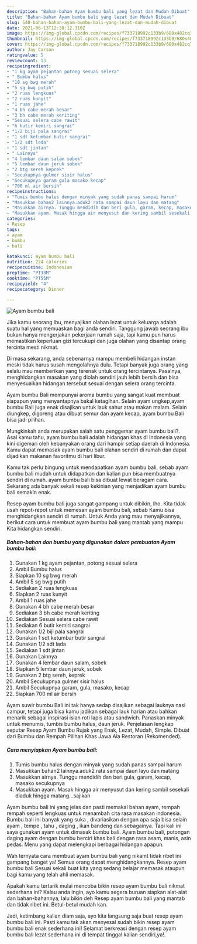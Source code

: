 ```yaml
---
description: "Bahan-bahan Ayam bumbu bali yang lezat dan Mudah Dibuat"
title: "Bahan-bahan Ayam bumbu bali yang lezat dan Mudah Dibuat"
slug: 540-bahan-bahan-ayam-bumbu-bali-yang-lezat-dan-mudah-dibuat
date: 2021-06-13T12:38:12.310Z
image: https://img-global.cpcdn.com/recipes/f733718992c133b9/680x482cq70/ayam-bumbu-bali-foto-resep-utama.jpg
thumbnail: https://img-global.cpcdn.com/recipes/f733718992c133b9/680x482cq70/ayam-bumbu-bali-foto-resep-utama.jpg
cover: https://img-global.cpcdn.com/recipes/f733718992c133b9/680x482cq70/ayam-bumbu-bali-foto-resep-utama.jpg
author: Jay Carson
ratingvalue: 5
reviewcount: 13
recipeingredient:
- "1 kg ayam pejantan potong sesuai selera"
- " Bumbu halus"
- "10 sg bwg merah"
- "5 sg bwg putih"
- "2 ruas lengkuas"
- "2 ruas kunyit"
- "1 ruas jahe"
- "4 bh cabe merah besar"
- "3 bh cabe merah keriting"
- "Sesuai selera cabe rawit"
- "6 butir kemiri sangrai"
- "1/2 biji pala sangrai"
- "1 sdt ketumbar butir sangrai"
- "1/2 sdt lada"
- "1 sdt jintan"
- " Lainnya"
- "4 lembar daun salam sobek"
- "5 lembar daun jeruk sobek"
- "2 btg sereh keprek"
- "Secukupnya gulmer sisir halus"
- "Secukupnya garam gula masako kecap"
- "700 ml air bersih"
recipeinstructions:
- "Tumis bumbu halus dengan minyak yang sudah panas sampai harum"
- "Masukkan bahan2 lainnya.aduk2 rata sampai daun layu dan matang"
- "Masukkan airnya. Tunggu mendidih dan beri gula, garam, kecap, masako secukupnya"
- "Masukkan ayam. Masak hingga air menyusut dan kering sambil sesekali diaduk hingga matang...sajikan"
categories:
- Resep
tags:
- ayam
- bumbu
- bali

katakunci: ayam bumbu bali 
nutrition: 224 calories
recipecuisine: Indonesian
preptime: "PT38M"
cooktime: "PT55M"
recipeyield: "4"
recipecategory: Dinner

---
```



![Ayam bumbu bali](https://img-global.cpcdn.com/recipes/f733718992c133b9/680x482cq70/ayam-bumbu-bali-foto-resep-utama.jpg)

Jika kamu seorang ibu, menyajikan olahan lezat untuk keluarga adalah suatu hal yang memuaskan bagi anda sendiri. Tanggung jawab seorang ibu bukan hanya mengerjakan pekerjaan rumah saja, tapi kamu pun harus memastikan keperluan gizi tercukupi dan juga olahan yang disantap orang tercinta mesti nikmat.

Di masa  sekarang, anda sebenarnya mampu membeli hidangan instan meski tidak harus susah mengolahnya dulu. Tetapi banyak juga orang yang selalu mau memberikan yang terenak untuk orang tercintanya. Pasalnya, menghidangkan masakan yang diolah sendiri jauh lebih bersih dan bisa menyesuaikan hidangan tersebut sesuai dengan selera orang tercinta. 

Ayam bumbu Bali mempunyai aroma bumbu yang sangat kuat membuat siapapun yang menyantapnya bakal ketagihan. Selain ayam ungkep,ayam bumbu Bali juga enak disajikan untuk lauk sahur atau makan malam. Selain diungkep, digoreng atau dibuat semur dan ayam kecap, ayam bumbu Bali bisa jadi pilihan.

Mungkinkah anda merupakan salah satu penggemar ayam bumbu bali?. Asal kamu tahu, ayam bumbu bali adalah hidangan khas di Indonesia yang kini digemari oleh kebanyakan orang dari hampir setiap daerah di Indonesia. Kamu dapat memasak ayam bumbu bali olahan sendiri di rumah dan dapat dijadikan makanan favoritmu di hari libur.

Kamu tak perlu bingung untuk mendapatkan ayam bumbu bali, sebab ayam bumbu bali mudah untuk didapatkan dan kalian pun bisa membuatnya sendiri di rumah. ayam bumbu bali bisa dibuat lewat beragam cara. Sekarang ada banyak sekali resep kekinian yang menjadikan ayam bumbu bali semakin enak.

Resep ayam bumbu bali juga sangat gampang untuk dibikin, lho. Kita tidak usah repot-repot untuk memesan ayam bumbu bali, sebab Kamu bisa menghidangkan sendiri di rumah. Untuk Anda yang mau menyajikannya, berikut cara untuk membuat ayam bumbu bali yang mantab yang mampu Kita hidangkan sendiri.

<!--inarticleads1-->

##### Bahan-bahan dan bumbu yang digunakan dalam pembuatan Ayam bumbu bali:

1. Gunakan 1 kg ayam pejantan, potong sesuai selera
1. Ambil  Bumbu halus
1. Siapkan 10 sg bwg merah
1. Ambil 5 sg bwg putih
1. Sediakan 2 ruas lengkuas
1. Siapkan 2 ruas kunyit
1. Ambil 1 ruas jahe
1. Gunakan 4 bh cabe merah besar
1. Sediakan 3 bh cabe merah keriting
1. Sediakan Sesuai selera cabe rawit
1. Sediakan 6 butir kemiri sangrai
1. Gunakan 1/2 biji pala sangrai
1. Gunakan 1 sdt ketumbar butir sangrai
1. Gunakan 1/2 sdt lada
1. Sediakan 1 sdt jintan
1. Gunakan  Lainnya
1. Gunakan 4 lembar daun salam, sobek
1. Siapkan 5 lembar daun jeruk, sobek
1. Gunakan 2 btg sereh, keprek
1. Ambil Secukupnya gulmer sisir halus
1. Ambil Secukupnya garam, gula, masako, kecap
1. Siapkan 700 ml air bersih


Ayam suwir bumbu Bali ini tak hanya sedap disajikan sebagai lauknya nasi campur, tetapi juga bisa kamu jadikan sebagai lauk harian atau bahkan menarik sebagai inspirasi isian roti lapis atau sandwich. Panaskan minyak untuk menumis, tumbis bumbu halus, daun jeruk. Penjelasan lengkap seputar Resep Ayam Bumbu Rujak yang Enak, Lezat, Mudah, Simple. Dibuat dari Bumbu dan Rempah Pilihan Khas Jawa Ala Restoran (Rekomended). 

<!--inarticleads2-->

##### Cara menyiapkan Ayam bumbu bali:

1. Tumis bumbu halus dengan minyak yang sudah panas sampai harum
1. Masukkan bahan2 lainnya.aduk2 rata sampai daun layu dan matang
1. Masukkan airnya. Tunggu mendidih dan beri gula, garam, kecap, masako secukupnya
1. Masukkan ayam. Masak hingga air menyusut dan kering sambil sesekali diaduk hingga matang...sajikan


Ayam bumbu bali ini yang jelas dan pasti memakai bahan ayam, rempah rempah seperti lengkuas untuk menambah cita rasa masakan indonesia. Bumbu bali ini banyak yang suka , divariasikan dengan apa saja bisa selain ayam , tempe , tahu , daging , ikan bandeng dan sebagainya. Tapi kali ini saya gunakan ayam untuk dimasak bumbu bali. Ayam bumbu bali, potongan daging ayam dengan bumbu berciri khas bali dengan rasa asam, manis, asin pedas. Menu yang dapat melengkapi berbagai hidangan apapun. 

Wah ternyata cara membuat ayam bumbu bali yang nikamt tidak ribet ini gampang banget ya! Semua orang dapat menghidangkannya. Resep ayam bumbu bali Sesuai sekali buat kita yang sedang belajar memasak ataupun bagi kamu yang telah ahli memasak.

Apakah kamu tertarik mulai mencoba bikin resep ayam bumbu bali nikmat sederhana ini? Kalau anda ingin, ayo kamu segera buruan siapkan alat-alat dan bahan-bahannya, lalu bikin deh Resep ayam bumbu bali yang mantab dan tidak ribet ini. Betul-betul mudah kan. 

Jadi, ketimbang kalian diam saja, ayo kita langsung saja buat resep ayam bumbu bali ini. Pasti kamu tak akan menyesal sudah bikin resep ayam bumbu bali enak sederhana ini! Selamat berkreasi dengan resep ayam bumbu bali lezat sederhana ini di tempat tinggal kalian sendiri,ya!.

